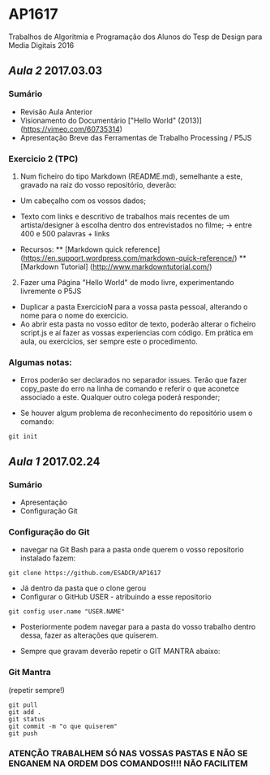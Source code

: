 # AP1617
Trabalhos de Algoritmia e Programação dos Alunos do Tesp de Design para Media Digitais 2016

## *Aula 2* 2017.03.03

### Sumário

* Revisão Aula Anterior
* Visionamento do Documentário ["Hello World" (2013)] (https://vimeo.com/60735314)
* Apresentação Breve das Ferramentas de Trabalho Processing / P5JS


### Exercicio 2 (TPC)

1. Num ficheiro do tipo Markdown (README.md), semelhante a este, gravado na raiz do vosso repositório, deverão:
  * Um cabeçalho com os vossos dados;
  * Texto com links e descritivo de trabalhos mais recentes de um artista/designer à escolha dentro dos entrevistados no filme; -> entre 400 e 500 palavras + links

  * Recursos:
    ** [Markdown quick reference] (https://en.support.wordpress.com/markdown-quick-reference/)
    ** [Markdown Tutorial] (http://www.markdowntutorial.com/)


2. Fazer uma Página "Hello World" de modo livre, experimentando livremente o P5JS

  * Duplicar a pasta ExercicioN para a vossa pasta pessoal, alterando o nome para o nome do exercicio.
  * Ao abrir esta pasta no vosso editor de texto, poderão alterar o ficheiro script.js e aí fazer as vossas experiencias com código. Em prática em aula, ou exercicios, ser sempre este o procedimento.

### Algumas notas:

* Erros poderão ser declarados no separador issues. Terão que fazer copy_paste do erro na linha de comando e referir o que aconetce associado a este. Qualquer outro colega poderá responder;

* Se houver algum problema de reconhecimento do repositório usem o comando: 
```gitshell
git init
```

## *Aula 1* 2017.02.24

### Sumário
* Apresentação
* Configuração Git

### Configuração do Git

+ navegar na Git Bash para a pasta onde querem o vosso repositorio instalado fazem:

```gitshell
git clone https://github.com/ESADCR/AP1617
```

+ Já dentro da pasta que o clone gerou
+ Configurar o GitHub USER - atribuindo a esse repositorio

```gitshell
git config user.name "USER.NAME"

```

+ Posteriormente podem navegar para a pasta do vosso trabalho dentro dessa, fazer as alterações que quiserem.

+ Sempre que gravam deverão repetir o GIT MANTRA abaixo:

### Git Mantra
(repetir sempre!)
```gitshell
git pull
git add .
git status
git commit -m "o que quiserem"
git push
```
### ATENÇÃO TRABALHEM SÓ NAS VOSSAS PASTAS E NÃO SE ENGANEM NA ORDEM DOS COMANDOS!!!! NÃO FACILITEM
